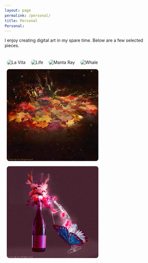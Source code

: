 ```yaml
---
layout: page
permalink: /personal/
title: Personal 
Personal:
---
```

I enjoy creating digital art in my spare time. Below are a few selected pieces.

<br>

<figure style="display:inline-block; margin:0.5em;">
  <img src="/assets/artwork/LaVita.png" alt="La Vita" width="300" style="border-radius:8px;">
</figure>

<figure style="display:inline-block; margin:0.5em;">
  <img src="/assets/artwork/life.png" alt="Life" width="300" style="border-radius:8px;">
</figure>

<figure style="display:inline-block; margin:0.5em;">
  <img src="/assets/artwork/mantaray.png" alt="Manta Ray" width="300" style="border-radius:8px;">
</figure>

<figure style="display:inline-block; margin:0.5em;">
  <img src="/assets/artwork/whale_part1.png" alt="Whale" width="300" style="border-radius:8px;">
</figure>

<figure style="display:inline-block; margin:0.5em;">
  <img src="/assets/artwork/leaves.png" alt="Leaves" width="300" style="border-radius:8px;">
</figure>

<figure style="display:inline-block; margin:0.5em;">
  <img src="/assets/artwork/wine.png" alt="Wine" width="300" style="border-radius:8px;">
</figure>

<br>
